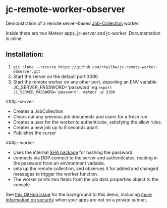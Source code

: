 # jc-remote-worker-observer
Demonstration of a remote server-based [Job-Collection](https://github.com/vsivsi/meteor-job-collection/) worker

Inside there are two Meteor apps, jc-server and jc-worker. Documentation is inline

## Installation:

1. `git clone --recurse https://github.com/rhyslbw/jc-remote-worker-observer.git`
2. Start the server on the default port 3000
3. Start the remote worker on any other port, exporting an ENV variable JC_SERVER_PASSWORD='password' eg `export JC_SERVER_PASSWORD='password'; meteor -p 3100`

###jc-server:
- Creates a JobCollection
- Clears out any previous job documents and users for a fresh run
- Creates a user for the worker to authenticate, satisfying the allow rules.
- Creates a new job up to 8 seconds apart.
- Publishes the cursor

###jc-worker
- Uses the internal [SHA package](https://atmospherejs.com/meteor/sha) for hashing the password.
- connects via DDP.connect to the server and authenticates, reading in the password from an environment variable.
- sets up the remote collection, and observes it for added and changed messages to trigger the worker function.
- The worker prints two fields from the job data properties object to the console.

See [this GitHub issue](https://github.com/vsivsi/meteor-job-collection/issues/59) for the background to this demo, including [more information on security](https://github.com/vsivsi/meteor-job-collection/issues/59#issuecomment-74011582) when your apps are not on a private subnet.
